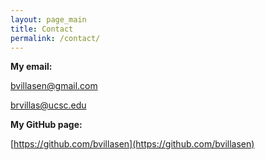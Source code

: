 ```yaml
---
layout: page_main
title: Contact
permalink: /contact/
---
```

**My email:**

<bvillasen@gmail.com>

<brvillas@ucsc.edu>

**My GitHub page:**

[https://github.com/bvillasen](https://github.com/bvillasen)
